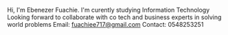 Hi, I'm Ebenezer Fuachie.
I'm curently studying Information Technology
Looking forward to collaborate with co tech and business experts in solving world problems 
Email: fuachiee717@gmail.com
Contact: 0548253251

<!---
Ebene-zer/Ebene-zer is a ✨ special ✨ repository because its `README.md` (this file) appears on your GitHub profile.
You can click the Preview link to take a look at your changes.
--->
